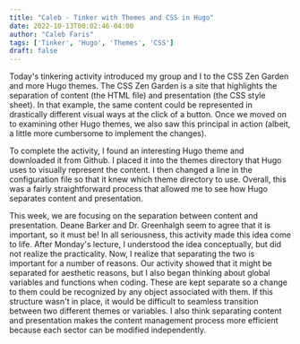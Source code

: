 ```yaml
---
title: "Caleb - Tinker with Themes and CSS in Hugo"
date: 2022-10-13T00:02:46-04:00
author: "Caleb Faris"
tags: ['Tinker', 'Hugo', 'Themes', 'CSS']
draft: false
---
```


Today's tinkering activity introduced my group and I to the CSS Zen Garden and more Hugo themes. The CSS Zen Garden is a site that highlights the separation of content (the HTML file) and presentation (the CSS style sheet). In that example, the same content could be represented in drastically different visual ways at the click of a button. Once we moved on to examining other Hugo themes, we also saw this principal in action (albeit, a little more cumbersome to implement the changes). 

To complete the activity, I found an interesting Hugo theme and downloaded it from Github. I placed it into the themes directory that Hugo uses to visually represent the content. I then changed a line in the configuration file so that it knew which theme directory to use. Overall, this was a fairly straightforward process that allowed me to see how Hugo separates content and presentation. 

This week, we are focusing on the separation between content and presentation. Deane Barker and Dr. Greenhalgh seem to agree that it is important, so it must be! In all seriousness, this activity made this idea come to life. After Monday's lecture, I understood the idea conceptually, but did not realize the practicality. Now, I realize that separating the two is important for a number of reasons. Our activity showed that it might be separated for aesthetic reasons, but I also began thinking about global variables and functions when coding. These are kept separate so a change to them could be recognized by any object associated with them. If this structure wasn't in place, it would be difficult to seamless transition between two different themes or variables. I also think separating content and presentation makes the content management process more efficient because each sector can be modified independently. 
